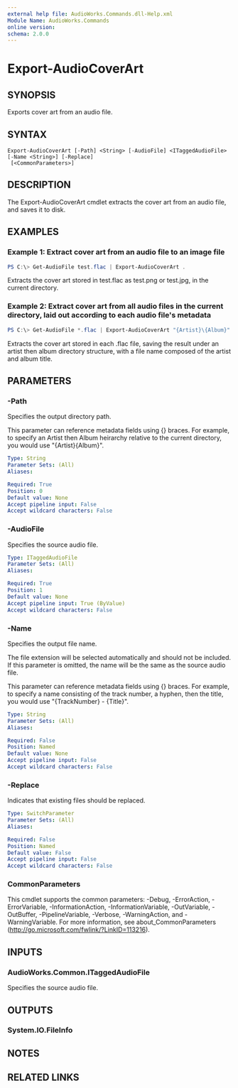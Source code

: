 ```yaml
---
external help file: AudioWorks.Commands.dll-Help.xml
Module Name: AudioWorks.Commands
online version:
schema: 2.0.0
---
```


# Export-AudioCoverArt

## SYNOPSIS
Exports cover art from an audio file.

## SYNTAX

```
Export-AudioCoverArt [-Path] <String> [-AudioFile] <ITaggedAudioFile> [-Name <String>] [-Replace]
 [<CommonParameters>]
```

## DESCRIPTION
The Export-AudioCoverArt cmdlet extracts the cover art from an audio file, and saves it to disk.

## EXAMPLES

### Example 1: Extract cover art from an audio file to an image file
```powershell
PS C:\> Get-AudioFile test.flac | Export-AudioCoverArt .
```

Extracts the cover art stored in test.flac as test.png or test.jpg, in the current directory.

### Example 2: Extract cover art from all audio files in the current directory, laid out according to each audio file's metadata
```powershell
PS C:\> Get-AudioFile *.flac | Export-AudioCoverArt "{Artist}\{Album}" -Name "{Artist} - {Album}"
```

Extracts the cover art stored in each .flac file, saving the result under an artist then album directory structure, with a file name composed of the artist and album title.

## PARAMETERS

### -Path
Specifies the output directory path.

This parameter can reference metadata fields using {} braces. For example, to specify an Artist then Album heirarchy relative to the current directory, you would use "{Artist}\{Album}".

```yaml
Type: String
Parameter Sets: (All)
Aliases:

Required: True
Position: 0
Default value: None
Accept pipeline input: False
Accept wildcard characters: False
```

### -AudioFile
Specifies the source audio file.

```yaml
Type: ITaggedAudioFile
Parameter Sets: (All)
Aliases:

Required: True
Position: 1
Default value: None
Accept pipeline input: True (ByValue)
Accept wildcard characters: False
```

### -Name
Specifies the output file name.

The file extension will be selected automatically and should not be included. If this parameter is omitted, the name will be the same as the source audio file.

This parameter can reference metadata fields using {} braces. For example, to specify a name consisting of the track number, a hyphen, then the title, you would use "{TrackNumber} - {Title}".

```yaml
Type: String
Parameter Sets: (All)
Aliases:

Required: False
Position: Named
Default value: None
Accept pipeline input: False
Accept wildcard characters: False
```

### -Replace
Indicates that existing files should be replaced.

```yaml
Type: SwitchParameter
Parameter Sets: (All)
Aliases:

Required: False
Position: Named
Default value: False
Accept pipeline input: False
Accept wildcard characters: False
```

### CommonParameters
This cmdlet supports the common parameters: -Debug, -ErrorAction, -ErrorVariable, -InformationAction, -InformationVariable, -OutVariable, -OutBuffer, -PipelineVariable, -Verbose, -WarningAction, and -WarningVariable.
For more information, see about_CommonParameters (http://go.microsoft.com/fwlink/?LinkID=113216).

## INPUTS

### AudioWorks.Common.ITaggedAudioFile
Specifies the source audio file.

## OUTPUTS

### System.IO.FileInfo
## NOTES

## RELATED LINKS
